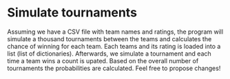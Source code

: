 # Simulate tournaments
Assuming we have a CSV file with team names and ratings, the program will simulate a thousand tournaments between the teams and calculates the chance of winning for each team. Each teams and its rating is loaded into a list (list of dictionaries). Afterwards, we simulate a tournament and each time a team wins a count is upated. Based on the overall number of tournaments the probabilities are calculated.
Feel free to propose changes!
